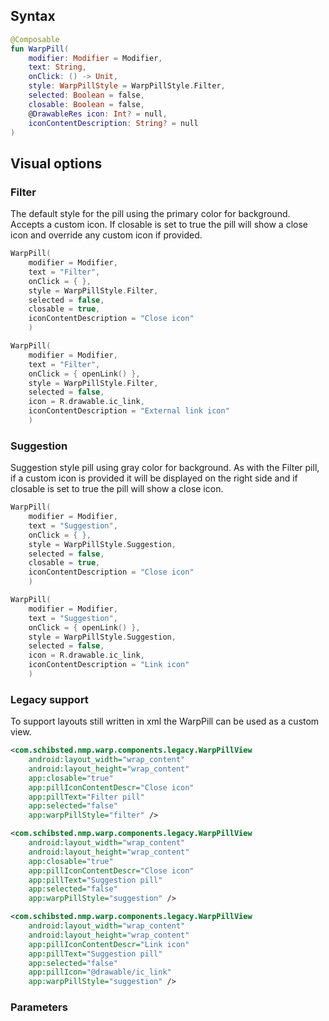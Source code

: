 
## Syntax

```kotlin example
@Composable
fun WarpPill(
    modifier: Modifier = Modifier,
    text: String,
    onClick: () -> Unit,
    style: WarpPillStyle = WarpPillStyle.Filter,
    selected: Boolean = false,
    closable: Boolean = false,
    @DrawableRes icon: Int? = null,
    iconContentDescription: String? = null
)
```

## Visual options

### Filter

The default style for the pill using the primary color for background. Accepts a custom icon. If closable is set to true the pill will show a close icon and override any custom icon if provided. 

```kotlin example
WarpPill(
    modifier = Modifier,
    text = "Filter",
    onClick = { },
    style = WarpPillStyle.Filter,
    selected = false,
    closable = true,
    iconContentDescription = "Close icon"
    )

WarpPill(
    modifier = Modifier,
    text = "Filter",
    onClick = { openLink() },
    style = WarpPillStyle.Filter,
    selected = false,
    icon = R.drawable.ic_link,
    iconContentDescription = "External link icon"
    )
```

### Suggestion

Suggestion style pill using gray color for background. As with the Filter pill, if a custom icon is provided it will be displayed on the right side and if closable is set to true the pill will show a close icon. 

```kotlin example
WarpPill(
    modifier = Modifier,
    text = "Suggestion",
    onClick = { },
    style = WarpPillStyle.Suggestion,
    selected = false,
    closable = true,
    iconContentDescription = "Close icon"
    )

WarpPill(
    modifier = Modifier,
    text = "Suggestion",
    onClick = { openLink() },
    style = WarpPillStyle.Suggestion,
    selected = false,
    icon = R.drawable.ic_link,
    iconContentDescription = "Link icon"
    )
```

### Legacy support
To support layouts still written in xml the WarpPill can be used as a custom view.

```xml example
<com.schibsted.nmp.warp.components.legacy.WarpPillView
    android:layout_width="wrap_content"
    android:layout_height="wrap_content"
    app:closable="true"
    app:pillIconContentDescr="Close icon"
    app:pillText="Filter pill"
    app:selected="false"
    app:warpPillStyle="filter" />

<com.schibsted.nmp.warp.components.legacy.WarpPillView
    android:layout_width="wrap_content"
    android:layout_height="wrap_content"
    app:closable="true"
    app:pillIconContentDescr="Close icon"
    app:pillText="Suggestion pill"
    app:selected="false"
    app:warpPillStyle="suggestion" />

<com.schibsted.nmp.warp.components.legacy.WarpPillView
    android:layout_width="wrap_content"
    android:layout_height="wrap_content"
    app:pillIconContentDescr="Link icon"
    app:pillText="Suggestion pill"
    app:selected="false"
    app:pillIcon="@drawable/ic_link"
    app:warpPillStyle="suggestion" />
```

### Parameters

<api-table type=android component="Pill" />

